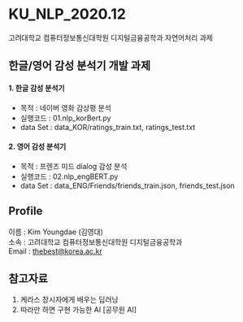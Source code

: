 # KU_NLP_2020.12
고려대학교 컴퓨터정보통신대학원 디지털금융공학과 자연어처리 과제


## 한글/영어 감성 분석기 개발 과제
#### 1. 한글 감성 분석기
 - 목적 : 네이버 영화 감상평 분석<br>
 - 실행코드 : 01.nlp_korBert.py
 - data Set : data_KOR/ratings_train.txt, ratings_test.txt

#### 2. 영어 감성 분석기
 - 목적 : 프렌즈 미드 dialog 감성 분석 <br>
 - 실행코드 : 02.nlp_engBERT.py
- data Set : data_ENG/Friends/friends_train.json, friends_test.json


## Profile
 이름 : Kim Youngdae (김영대) <br>
 소속 : 고려대학교 컴퓨터정보통신대학원 디지털금융공학과 <br>
 Email : thebest@korea.ac.kr<br>


## 참고자료
 1. 케라스 창시자에게 배우는 딥러닝 <br>
 2. 따라만 하면 구현 가능한 AI [공무원 AI]
